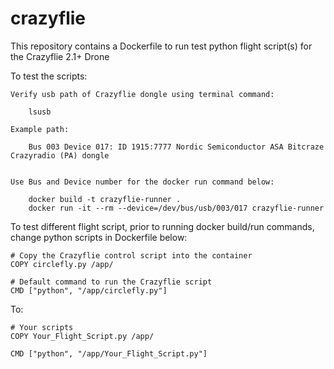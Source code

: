 # crazyflie

This repository contains a Dockerfile to run test python flight script(s) for the Crazyflie 2.1+ Drone

To test the scripts:

    Verify usb path of Crazyflie dongle using terminal command:

        lsusb

    Example path:
        
        Bus 003 Device 017: ID 1915:7777 Nordic Semiconductor ASA Bitcraze Crazyradio (PA) dongle


    Use Bus and Device number for the docker run command below:

        docker build -t crazyflie-runner .
        docker run -it --rm --device=/dev/bus/usb/003/017 crazyflie-runner


To test different flight script, prior to running docker build/run commands, change python scripts in Dockerfile below:

    # Copy the Crazyflie control script into the container
    COPY circlefly.py /app/

    # Default command to run the Crazyflie script
    CMD ["python", "/app/circlefly.py"]

To:

    # Your scripts
    COPY Your_Flight_Script.py /app/

    CMD ["python", "/app/Your_Flight_Script.py"]
